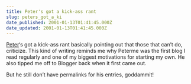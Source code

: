 ```yaml
---
title: Peter's got a kick-ass rant
slug: peters_got_a_ki
date_published: 2001-01-13T01:41:45.000Z
date_updated: 2001-01-13T01:41:45.000Z
---
```


[Peter](http://www.peterme.com/)‘s got a kick-ass rant basically pointing out that those that can’t do, criticize. This kind of writing reminds me why Peterme was the first blog I read regularly and one of my biggest motivations for starting my own. He also tipped me off to Blogger back when it first came out.

But he still don’t have permalinks for his entries, goddammit!
